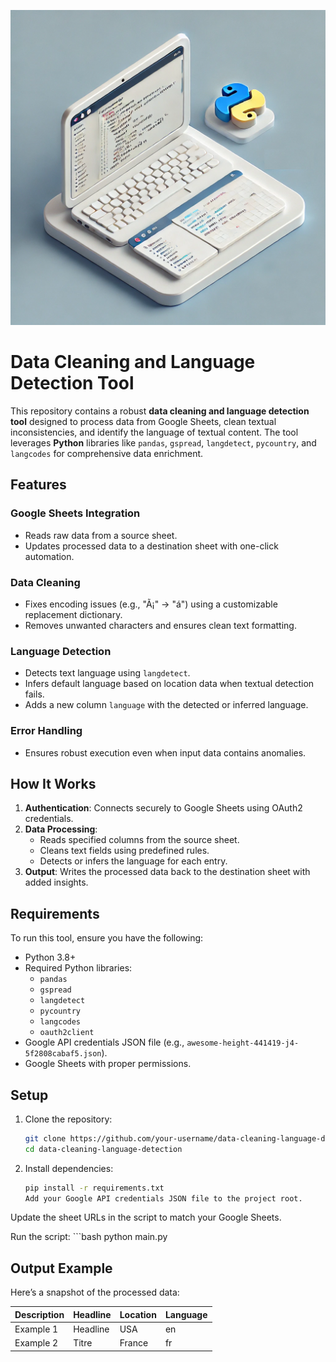 ![Preview of Data Cleaning and Language Detection Tool](assets/Clean.png)

# Data Cleaning and Language Detection Tool

This repository contains a robust **data cleaning and language detection tool** designed to process data from Google Sheets, clean textual inconsistencies, and identify the language of textual content. The tool leverages **Python** libraries like `pandas`, `gspread`, `langdetect`, `pycountry`, and `langcodes` for comprehensive data enrichment.

## Features

### Google Sheets Integration
- Reads raw data from a source sheet.
- Updates processed data to a destination sheet with one-click automation.

### Data Cleaning
- Fixes encoding issues (e.g., "Ã¡" → "á") using a customizable replacement dictionary.
- Removes unwanted characters and ensures clean text formatting.

### Language Detection
- Detects text language using `langdetect`.
- Infers default language based on location data when textual detection fails.
- Adds a new column `language` with the detected or inferred language.

### Error Handling
- Ensures robust execution even when input data contains anomalies.

## How It Works

1. **Authentication**: Connects securely to Google Sheets using OAuth2 credentials.
2. **Data Processing**:
   - Reads specified columns from the source sheet.
   - Cleans text fields using predefined rules.
   - Detects or infers the language for each entry.
3. **Output**: Writes the processed data back to the destination sheet with added insights.

## Requirements

To run this tool, ensure you have the following:

- Python 3.8+
- Required Python libraries:
  - `pandas`
  - `gspread`
  - `langdetect`
  - `pycountry`
  - `langcodes`
  - `oauth2client`
- Google API credentials JSON file (e.g., `awesome-height-441419-j4-5f2808cabaf5.json`).
- Google Sheets with proper permissions.

## Setup

1. Clone the repository:
   ```bash
   git clone https://github.com/your-username/data-cleaning-language-detection.git
   cd data-cleaning-language-detection

2. Install dependencies:
    ````bash
    pip install -r requirements.txt
    Add your Google API credentials JSON file to the project root.

Update the sheet URLs in the script to match your Google Sheets.

Run the script:
    ```bash
    python main.py
    
## Output Example

Here’s a snapshot of the processed data:

| Description | Headline | Location | Language |
|-------------|----------|----------|----------|
| Example 1   | Headline | USA      | en       |
| Example 2   | Titre    | France   | fr       |

